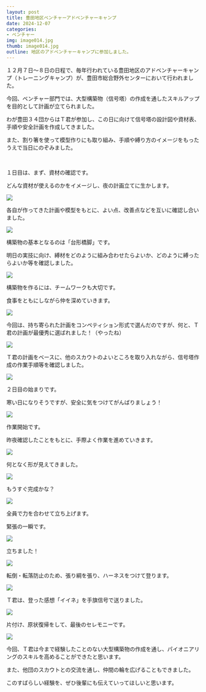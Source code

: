 ```yaml
---
layout: post
title: 豊田地区ベンチャーアドベンチャーキャンプ
date: 2024-12-07
categories:
- ベンチャー
img: image014.jpg
thumb: image014.jpg
outline: 地区のアドベンチャーキャンプに参加しました。
---
```


１２月７日～８日の日程で、毎年行われている豊田地区のアドベンチャーキャンプ（トレーニングキャンプ）が、豊田市総合野外センターにおいて行われました。

今回、ベンチャー部門では、大型構築物（信号塔）の作成を通したスキルアップを目的として計画が立てられました。

わが豊田３４団からはＴ君が参加し、この日に向けて信号塔の設計図や資材表、手順や安全計画を作成してきました。

また、割り箸を使って模型作りにも取り組み、手順や縛り方のイメージをもったうえで当日にのぞみました。

<br>

１日目は、まず、資材の確認です。

どんな資材が使えるのかをイメージし、夜の計画立てに生かします。

<img src="/assets/img/blog/2024-12-07-豊田地区ベンチャーアドベンチャーキャンプ/image001.jpg">

各自が作ってきた計画や模型をもとに、よい点、改善点などを互いに確認し合いました。

<img src="/assets/img/blog/2024-12-07-豊田地区ベンチャーアドベンチャーキャンプ/image002.jpg">

構築物の基本となるのは「台形橋脚」です。

明日の実技に向け、縛材をどのように組み合わせたらよいか、どのように縛ったらよいか等を確認しました。

<img src="/assets/img/blog/2024-12-07-豊田地区ベンチャーアドベンチャーキャンプ/image003.jpg">

構築物を作るには、チームワークも大切です。

食事をともにしながら仲を深めていきます。

<img src="/assets/img/blog/2024-12-07-豊田地区ベンチャーアドベンチャーキャンプ/image004.jpg">

今回は、持ち寄られた計画をコンペティション形式で選んだのですが、何と、Ｔ君の計画が最優秀に選ばれました！（やったね）

<img src="/assets/img/blog/2024-12-07-豊田地区ベンチャーアドベンチャーキャンプ/image005.jpg">

Ｔ君の計画をベースに、他のスカウトのよいところを取り入れながら、信号塔作成の作業手順等を確認しました。

<img src="/assets/img/blog/2024-12-07-豊田地区ベンチャーアドベンチャーキャンプ/image006.jpg">

<br>

２日目の始まりです。

寒い日になりそうですが、安全に気をつけてがんばりましょう！

<img src="/assets/img/blog/2024-12-07-豊田地区ベンチャーアドベンチャーキャンプ/image007.jpg">

作業開始です。

昨夜確認したことをもとに、手際よく作業を進めていきます。

<img src="/assets/img/blog/2024-12-07-豊田地区ベンチャーアドベンチャーキャンプ/image008.jpg">

何となく形が見えてきました。

<img src="/assets/img/blog/2024-12-07-豊田地区ベンチャーアドベンチャーキャンプ/image009.jpg">

もうすぐ完成かな？

<img src="/assets/img/blog/2024-12-07-豊田地区ベンチャーアドベンチャーキャンプ/image010.jpg">

全員で力を合わせて立ち上げます。

緊張の一瞬です。

<img src="/assets/img/blog/2024-12-07-豊田地区ベンチャーアドベンチャーキャンプ/image011.jpg">

立ちました！

<img src="/assets/img/blog/2024-12-07-豊田地区ベンチャーアドベンチャーキャンプ/image012.jpg">

転倒・転落防止のため、張り綱を張り、ハーネスをつけて登ります。

<img src="/assets/img/blog/2024-12-07-豊田地区ベンチャーアドベンチャーキャンプ/image013.jpg">

Ｔ君は、登った感想「イイネ」を手旗信号で送りました。

<img src="/assets/img/blog/2024-12-07-豊田地区ベンチャーアドベンチャーキャンプ/image014.jpg">

片付け、原状復帰をして、最後のセレモニーです。

<img src="/assets/img/blog/2024-12-07-豊田地区ベンチャーアドベンチャーキャンプ/image015.jpg">

今回、Ｔ君は今まで経験したことのない大型構築物の作成を通し、パイオニアリングのスキルを高めることができたと思います。

また、他団のスカウトとの交流を通し、仲間の輪を広げることもできました。

このすばらしい経験を、ぜひ後輩にも伝えていってほしいと思います。
